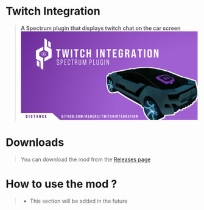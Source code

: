 # Twitch Integration
> **A Spectrum plugin that displays twitch chat on the car screen**
![Repository logo](repository_thumbnail.png)

# Downloads
> You can download the mod from the [Releases page]("http://www.github.com/REHERC/TwitchIntegration/releases/latest")

# How to use the mod ?
> - This section will be added in the future